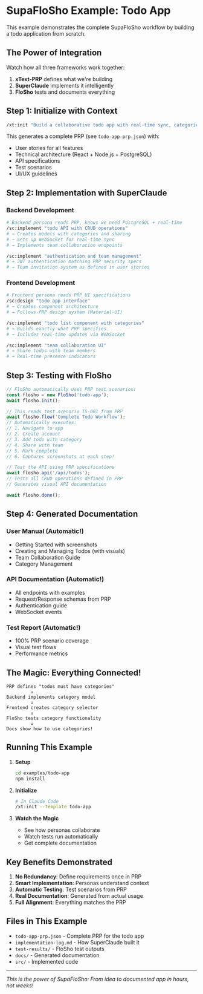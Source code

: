# SupaFloSho Example: Todo App

This example demonstrates the complete SupaFloSho workflow by building a todo application from scratch.

## The Power of Integration

Watch how all three frameworks work together:

1. **xText-PRP** defines what we're building
2. **SuperClaude** implements it intelligently
3. **FloSho** tests and documents everything

## Step 1: Initialize with Context

```bash
/xt:init "Build a collaborative todo app with real-time sync, categories, and team sharing"
```

This generates a complete PRP (see `todo-app-prp.json`) with:
- User stories for all features
- Technical architecture (React + Node.js + PostgreSQL)
- API specifications
- Test scenarios
- UI/UX guidelines

## Step 2: Implementation with SuperClaude

### Backend Development
```bash
# Backend persona reads PRP, knows we need PostgreSQL + real-time
/sc:implement "todo API with CRUD operations"
# → Creates models with categories and sharing
# → Sets up WebSocket for real-time sync
# → Implements team collaboration endpoints

/sc:implement "authentication and team management"
# → JWT authentication matching PRP security specs
# → Team invitation system as defined in user stories
```

### Frontend Development
```bash
# Frontend persona reads PRP UI specifications
/sc:design "todo app interface"
# → Creates component architecture
# → Follows PRP design system (Material-UI)

/sc:implement "todo list component with categories"
# → Builds exactly what PRP specifies
# → Includes real-time updates via WebSocket

/sc:implement "team collaboration UI"
# → Share todos with team members
# → Real-time presence indicators
```

## Step 3: Testing with FloSho

```javascript
// FloSho automatically uses PRP test scenarios!
const flosho = new FloSho('todo-app');
await flosho.init();

// This reads test scenario TS-001 from PRP
await flosho.flow('Complete Todo Workflow');
// Automatically executes:
// 1. Navigate to app
// 2. Create account
// 3. Add todo with category
// 4. Share with team
// 5. Mark complete
// 6. Captures screenshots at each step!

// Test the API using PRP specifications
await flosho.api('/api/todos');
// Tests all CRUD operations defined in PRP
// Generates visual API documentation

await flosho.done();
```

## Step 4: Generated Documentation

### User Manual (Automatic!)
- Getting Started with screenshots
- Creating and Managing Todos (with visuals)
- Team Collaboration Guide
- Category Management

### API Documentation (Automatic!)
- All endpoints with examples
- Request/Response schemas from PRP
- Authentication guide
- WebSocket events

### Test Report (Automatic!)
- 100% PRP scenario coverage
- Visual test flows
- Performance metrics

## The Magic: Everything Connected!

```
PRP defines "todos must have categories"
         ↓
Backend implements category model
         ↓
Frontend creates category selector
         ↓
FloSho tests category functionality
         ↓
Docs show how to use categories!
```

## Running This Example

1. **Setup**
   ```bash
   cd examples/todo-app
   npm install
   ```

2. **Initialize**
   ```bash
   # In Claude Code
   /xt:init --template todo-app
   ```

3. **Watch the Magic**
   - See how personas collaborate
   - Watch tests run automatically
   - Get complete documentation

## Key Benefits Demonstrated

1. **No Redundancy**: Define requirements once in PRP
2. **Smart Implementation**: Personas understand context
3. **Automatic Testing**: Test scenarios from PRP
4. **Real Documentation**: Generated from actual usage
5. **Full Alignment**: Everything matches the PRP

## Files in This Example

- `todo-app-prp.json` - Complete PRP for the todo app
- `implementation-log.md` - How SuperClaude built it
- `test-results/` - FloSho test outputs
- `docs/` - Generated documentation
- `src/` - Implemented code

---

*This is the power of SupaFloSho: From idea to documented app in hours, not weeks!*